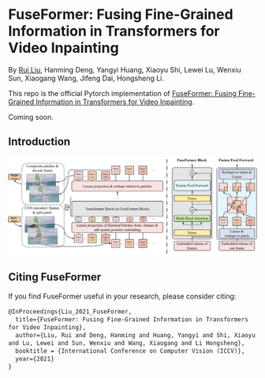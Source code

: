 # FuseFormer: Fusing Fine-Grained Information in Transformers for Video Inpainting

By [Rui Liu](https://ruiliu-ai.github.io), Hanming Deng, Yangyi Huang, Xiaoyu Shi, Lewei Lu, Wenxiu Sun, Xiaogang Wang, Jifeng Dai, Hongsheng Li. 

This repo is the official Pytorch implementation of [FuseFormer: Fusing Fine-Grained Information in Transformers for Video Inpainting](https://arxiv.org/abs/2109.02974).

Coming soon.

## Introduction
<img src='imgs/pipeline.png' width="900px">

## Citing FuseFormer
If you find FuseFormer useful in your research, please consider citing:
```
@InProceedings{Liu_2021_FuseFormer,
  title={FuseFormer: Fusing Fine-Grained Information in Transformers for Video Inpainting},
  author={Liu, Rui and Deng, Hanming and Huang, Yangyi and Shi, Xiaoyu and Lu, Lewei and Sun, Wenxiu and Wang, Xiaogang and Li Hongsheng},
  booktitle = {International Conference on Computer Vision (ICCV)},
  year={2021}
}
```


